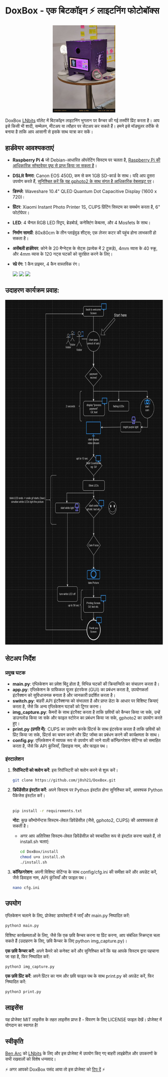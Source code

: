 
# DoxBox - एक बिटकॉइन ⚡️ लाइटनिंग फोटोबॉक्स 

<p align="center">
<img src="https://raw.githubusercontent.com/j0sh21/DoxBox/main/docs/images/Box.jpeg" width="200">
</p>

DoxBox [LNbits](https://github.com/lnbits/lnbits) वॉलेट में बिटकॉइन लाइटनिंग भुगतान पर कैप्चर की गई तस्वीरें प्रिंट करता है।
आप इसे किसी भी शादी, सम्मेलन, मीटअप या त्यौहार पर सेटअप कर सकते हैं। हमने इसे मॉड्यूलर तरीके से बनाया है ताकि आप आसानी से इसके साथ यात्रा कर सकें।


## हार्डवेयर आवश्यकताएं

- **Raspberry Pi 4** जो Debian-आधारित ऑपरेटिंग सिस्टम पर चलता है, [Raspberry Pi की आधिकारिक सॉफ्टवेयर पृष्ठ से प्राप्त किया जा सकता है](https://www.raspberrypi.com/software/operating-systems/)।
- **DSLR कैमरा**: Canon EOS 450D, कम से कम 1GB SD-कार्ड के साथ। यदि आप दूसरा उपयोग करते हैं, [सुनिश्चित करें कि यह gphoto2 के साथ संगत है आधिकारिक वेबसाइट पर](http://www.gphoto.org/proj/libgphoto2/support.php)।
- **डिस्प्ले**: Waveshare 10.4" QLED Quantum Dot Capacitive Display (1600 x 720)।
- **प्रिंटर**: Xiaomi Instant Photo Printer 1S, CUPS प्रिंटिंग सिस्टम का समर्थन करता है, 6" फोटोपेपर।
- **LED**: 4 चैनल RGB LED स्ट्रिप, ब्रेडबोर्ड, कनेक्टिंग केबल्स, और 4 Mosfets के साथ।
- **निर्माण सामग्री**: 80x80cm के तीन प्लाईवुड शीट्स; एक लेजर कटर की पहुंच होना लाभकारी हो सकता है।
- **असेंबली हार्डवेयर**: कोने के 20 मैग्नेट्स के सेट्स (प्रत्येक में 2 टुकड़े), 4mm व्यास के 40 स्क्रू, और 4mm व्यास के 120 नट्स घटकों को सुरक्षित करने के लिए।
- **स्प्रे रंग**: 1 कैन प्राइमर, 4 कैन वास्तविक रंग।



  <img src="https://github.com/j0sh21/DoxBox/assets/63317640/384280e0-cc6e-4bd0-9953-c318b5e12f15" height="200">
  <img src="https://github.com/j0sh21/DoxBox/assets/63317640/e446af16-d840-4cbc-87f9-3d5f67b3a15d" height="200">
  <img src="https://github.com/j0sh21/DoxBox/assets/63317640/4bcc6965-a1fa-41e5-8d07-cc7e3280bc58" height="200">

## उदाहरण कार्यक्रम प्रवाह:

<img src="docs/images/flowchart.JPG" height="1100">

## सेटअप निर्देश

### प्रमुख घटक

- **main.py**: एप्लिकेशन का प्रवेश बिंदु होता है, विभिन्न घटकों की क्रियान्विति का संचालन करता है।
- **app.py**: एप्लिकेशन के ग्राफिकल यूजर इंटरफेस (GUI) का प्रबंधन करता है, उपयोगकर्ता इंटरैक्शन को सुविधाजनक बनाता है और जानकारी प्रदर्शित करता है।
- **switch.py**: बाहरी API इंटरैक्शन्स को संभालता है और प्राप्त डेटा के आधार पर विशिष्ट क्रियाएं करता है, जैसे कि अन्य एप्लिकेशन घटकों को ट्रिगर करना।
- **img_capture.py**: कैमरों के साथ इंटरैक्ट करता है ताकि छवियों को कैप्चर किया जा सके, उन्हें डाउनलोड किया जा सके और फाइल स्टोरेज का प्रबंधन किया जा सके, gphoto2 का उपयोग करते हुए।
- **print.py (प्रगति में)**: CUPS का उपयोग करके प्रिंटर्स के साथ इंटरफेस करता है ताकि छवियों को प्रिंट किया जा सके, प्रिंटर्स का चयन करने और प्रिंट जॉब्स का प्रबंधन करने की कार्यक्षमता के साथ।
- **config.py**: एप्लिकेशन में व्यापक रूप से उपयोग की जाने वाली कॉन्फ़िगरेशन सेटिंग्स को समाहित करता है, जैसे कि API कुंजियाँ, डिवाइस नाम, और फाइल पथ।

### इंस्टालेशन

1. **रिपॉजिटरी को क्लोन करें**: इस रिपॉजिटरी को क्लोन करने से शुरू करें।

   ```sh
   git clone https://github.com/j0sh21/DoxBox.git
    ```
2. **डिपेंडेंसीज़ इंस्टॉल करें**: अपने सिस्टम पर Python इंस्टॉल होना सुनिश्चित करें, आवश्यक Python पैकेजेस इंस्टॉल करें।

    ```sh

    pip install -r requirements.txt
    ```
    **नोट**: कुछ कौम्पोनॅन्टस सिस्टम-लेवल डिपेंडेंसीज़ (जैसे, gphoto2, CUPS) की आवश्यकता हो सकती है।
   

   - अगर आप अतिरिक्त सिस्टम-लेवल डिपेंडेंसीज़ को स्वचालित रूप से इंस्टॉल करना चाहते हैं, तो install.sh चलाएं:
      ```sh
      cd DoxBox/install
      chmod u+x install.sh
      ./install.sh

3. **कॉन्फ़िगरेशन**: अपनी विशिष्ट सेटिंग्स के साथ config/cfg.ini की समीक्षा करें और अपडेट करें, जैसे डिवाइस नाम, API कुंजियाँ और फाइल पथ।
   ```sh
   nano cfg.ini
   ```

## उपयोग

एप्लिकेशन चलाने के लिए, प्रोजेक्ट डायरेक्टरी में जाएँ और main.py निष्पादित करें:

 ```sh
python3 main.py
 ```
विशिष्ट कार्यक्षमताओं के लिए, जैसे कि एक छवि कैप्चर करना या प्रिंट करना, आप संबंधित स्क्रिप्ट्स चला सकते हैं (उदाहरण के लिए, छवि कैप्चर के लिए python img_capture.py)।

**एक छवि कैप्चर करें**: अपने कैमरे को कनेक्ट करें और सुनिश्चित करें कि यह आपके सिस्टम द्वारा पहचाना जा रहा है, फिर निष्पादित करें:

 ```sh
python3 img_capture.py
 ```
**एक छवि प्रिंट करें**: अपने प्रिंटर का नाम और छवि फाइल पथ के साथ print.py को अपडेट करें, फिर निष्पादित करें:
 ```sh
python3 print.py
 ```
## लाइसेंस
यह प्रोजेक्ट MIT लाइसेंस के तहत लाइसेंस प्राप्त है - विवरण के लिए LICENSE फाइल देखें।
प्रोजेक्ट में योगदान का स्वागत है!

## स्वीकृति
[Ben Arc](https://github.com/arcbtc) को [LNbits](https://github.com/lnbits/lnbits) के लिए और इस प्रोजेक्ट में उपयोग किए गए बाहरी लाइब्रेरीज़ और उपकरणों के सभी रखवालों को विशेष धन्यवाद।

 ⚡️ अगर आपको DoxBox पसंद आया तो इस प्रोजेक्ट को [टिप दें](https://legend.lnbits.com/lnurlp/link/4Wc7ZE) ⚡️
